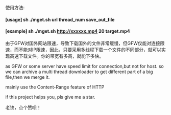 使用方法:
#### [usage]   sh ./mget.sh url thread_num save_out_file
#### [example] sh ./mget.sh http://xxxxxx.mp4 20 target.mp4

由于GFW对国外网站限速，导致下载国外的文件非常缓慢，但GFW仅能对连接限速，而不能对IP限速，因此，只要采用多线程下载一个文件的不同部分，就可以实现高速下载文件。你的带宽有多高，就能下多快。

as GFW or some server have speed limit for connection,but not for host.
so we can archive a multi thread downloader to get different part of a big file,then we merge it.

mainly use the Content-Range feature of HTTP



if this project helps you, pls give me a star.

老铁，点个赞呗！

